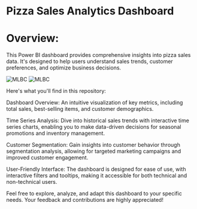 # Pizza Sales Analytics Dashboard

# Overview:
This Power BI dashboard provides comprehensive insights into pizza sales data. It's designed to help users understand sales trends, customer preferences, and optimize business decisions. 

<img src="https://github.com/AnjliS/PowerBI_Pizza_sales_Dashboard/blob/main/pizzasales%20pbi1.png" alt="MLBC">


<img src="https://github.com/AnjliS/PowerBI_Pizza_sales_Dashboard/blob/main/pzzasales%20pbi2.png" alt="MLBC">


Here's what you'll find in this repository:

Dashboard Overview: An intuitive visualization of key metrics, including total sales, best-selling items, and customer demographics.

Time Series Analysis: Dive into historical sales trends with interactive time series charts, enabling you to make data-driven decisions for seasonal promotions and inventory management.

Customer Segmentation: Gain insights into customer behavior through segmentation analysis, allowing for targeted marketing campaigns and improved customer engagement.

User-Friendly Interface: The dashboard is designed for ease of use, with interactive filters and tooltips, making it accessible for both technical and non-technical users.



Feel free to explore, analyze, and adapt this dashboard to your specific needs. Your feedback and contributions are highly appreciated!

